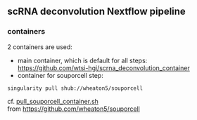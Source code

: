 ## scRNA deconvolution Nextflow pipeline

### containers

2 containers are used:
- main container, which is default for all steps:  
https://github.com/wtsi-hgi/scrna_deconvolution_container
-  container for souporcell step:
  ```
  singularity pull shub://wheaton5/souporcell
  ```
  cf. [pull_souporcell_container.sh](pull_souporcell_container.sh)  
  from https://github.com/wheaton5/souporcell